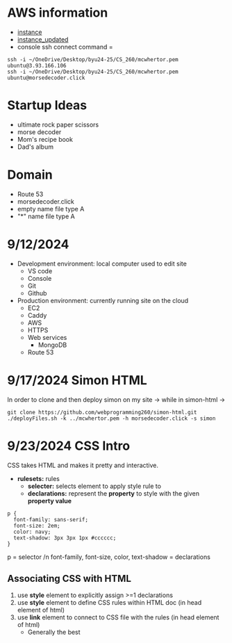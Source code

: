 <!-- This content will not appear in the rendered Markdown 
# A first-level heading
## A second-level heading
### A third-level heading
**BOLD** __BOLD__
*italics* _italics_
~~strikethrough~
**_bolditalic_ bold**
***allbolditalic***
<sub> subscript </sub>
<sup> superscript </sup>
> And I quote.
`git status` quotes code using ticks

block code:
```
git status
git add
git commit
```
The background color is `#ffffff` for light mode and `#000000` for dark mode.
This site was built using [GitHub Pages](https://pages.github.com/).
can link to other sections and parts inside rendered file like in Notion.

![Screenshot of a comment on a GitHub issue showing an image, added in the Markdown, of an Octocat smiling and raising a tentacle.](https://myoctocat.com/assets/images/base-octocat.svg)

can theme images

unordered lists
- George Washington
* John Adams
+ Thomas Jefferson
ordered lists
1. James Madison
2. James Monroe
3. John Quincy Adams
nested lists
1. First list item
   - First nested list item
     - Second nested list item
task lists
- [x] #739
- [ ] https://github.com/octo-org/octo-repo/issues/740
- [ ] Add delight to the experience when all tasks are complete :tada: <- emoji
@ mentions people or teams

> [!NOTE]
> Hi
 
Here is a simple footnote[^1].

A footnote can also have multiple lines[^2].

[^1]: My reference.
[^2]: To add line breaks within a footnote, prefix new lines with 2 spaces.
  This is a second line.
-->
# AWS information
* [instance](http://3.93.166.106)
* [instance_updated](https://morsedecoder.click)
* console ssh connect command = 
```
ssh -i ~/OneDrive/Desktop/byu24-25/CS_260/mcwhertor.pem ubuntu@3.93.166.106
ssh -i ~/OneDrive/Desktop/byu24-25/CS_260/mcwhertor.pem ubuntu@morsedecoder.click
```
# Startup Ideas
* ultimate rock paper scissors
* morse decoder
* Mom's recipe book
* Dad's album
# Domain
* Route 53
* morsedecoder.click
* empty name file type A
* "*" name file type A
# 9/12/2024
* Development environment: local computer used to edit site
  - VS code
  - Console
  - Git
  - Github
* Production environment: currently running site on the cloud
  - EC2
  - Caddy
  - AWS
  - HTTPS
  - Web services
    - MongoDB
  - Route 53
# 9/17/2024 Simon HTML
In order to clone and then deploy simon on my site ->
while in simon-html ->
```
git clone https://github.com/webprogramming260/simon-html.git
./deployFiles.sh -k ../mcwhertor.pem -h morsedecoder.click -s simon
```
# 9/23/2024 CSS Intro
CSS takes HTML and makes it pretty and interactive.
- **rulesets:** rules
   - **selecter:** selects element to apply style rule to
   - **declarations:** represent the **property** to style with the given **property value**
```
p {
  font-family: sans-serif;
  font-size: 2em;
  color: navy;
  text-shadow: 3px 3px 1px #cccccc;
}
```
p = selector
/n
font-family, font-size, color, text-shadow = declarations
## Associating CSS with HTML
1. use **style** element to explicitly assign >=1 declarations
2. use **style** element to define CSS rules within HTML doc (in head element of html)
3. use **link** element to connect to CSS file with the rules (in head element of html)
   - Generally the best
